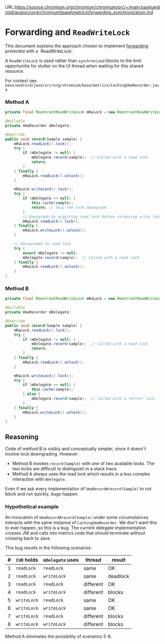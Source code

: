 URL:https://source.chromium.org/chromium/chromium/src/+/main:base\android\java\src\org\chromium\base\metrics\forwarding_synchronization.md
# Forwarding and `ReadWriteLock`

This document explains the approach chosen to implement
[forwarding](https://en.wikipedia.org/wiki/Forwarding_(object-oriented_programming))
protected with a `ReadWriteLock`.

A `ReadWriteLock` is used rather than `synchronized` blocks to the limit
opportunitie for stutter on the UI thread when waiting for this shared resource.

For context see
`base/android/java/src/org/chromium/base/metrics/CachingUmaRecorder.java`

### Method A

```java
private final ReentrantReadWriteLock mRwLock = new ReentrantReadWriteLock();

@Nullable
private UmaRecorder mDelegate;

@Override
public void record(Sample sample) {
    mRwLock.readLock().lock();
    try {
        if (mDelegate != null) {
            mDelegate.record(sample);  // Called with a read lock
            return;
        }
    } finally {
        mRwLock.readLock().unlock();
    }

    mRwLock.writeLock().lock();
    try {
        if (mDelegate == null) {
            this.cache(sample);
            return; // Skip the lock downgrade.
        }
        // Downgrade by acquiring read lock before releasing write lock
        mRwLock.readLock().lock();
    } finally {
        mRwLock.writeLock().unlock();
    }

    // Downgraded to read lock.
    try {
        assert mDelegate != null;
        mDelegate.record(sample);  // Called with a read lock
    } finally {
        mRwLock.readLock().unlock();
    }
}
```

### Method B

```java
private final ReentrantReadWriteLock mRwLock = new ReentrantReadWriteLock();

@Nullable
private UmaRecorder mDelegate;

@Override
public void record(Sample sample) {
    mRwLock.readLock().lock();
    try {
        if (mDelegate != null) {
            mDelegate.record(sample);  // Called with a read lock
            return;
        }
    } finally {
        mRwLock.readLock().unlock();
    }

    mRwLock.writeLock().lock();
    try {
        if (mDelegate == null) {
            this.cache(sample);
        } else {
            mDelegate.record(sample);  // Called with a *write* lock
        }
    } finally {
        mRwLock.writeLock().unlock();
    }
}
```

## Reasoning

Code of method B is visibly and conceptually simpler, since it doesn't involve
lock downgrading. However:

 *  Method B invokes `record(Sample)` with one of two available locks. The two
    locks are difficult to distinguish in a stack trace.
 *  Method A always uses the read lock which results in a less complex
    interaction with `mDelegate`.

Even if we ask every implementation of `UmaRecord#record(Sample)` to not block
and run quickly, bugs happen.

### Hypothetical example

An invocation of `UmaRecord#record(Sample)` under some circumstances interacts
with the same instance of `CachingUmaRecorder`. We don't want this to ever
happen, so this is a bug. The current delegate implementation crosses JNI and
calls into metrics code that should terminate without crossing back to Java.

This bug results in the following scenarios:

| # | `CUR` holds  | `mDelegate` uses | thread    | result   |
|---|--------------|------------------|-----------|----------|
| 1 | `readLock`   | `readLock`       | same      | OK       |
| 2 | `readLock`   | `writeLock`      | same      | deadlock |
| 3 | `readLock`   | `readLock`       | different | OK       |
| 4 | `readLock`   | `writeLock`      | different | blocks   |
| 5 | `writeLock`  | `readLock`       | same      | OK       |
| 6 | `writeLock`  | `writeLock`      | same      | OK       |
| 7 | `writeLock`  | `readLock`       | different | blocks   |
| 8 | `writeLock`  | `writeLock`      | different | blocks   |

Method A eliminates the possibility of scenarios 5-8.
